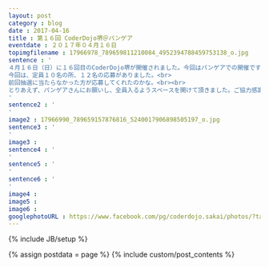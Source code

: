 ```yaml
---
layout: post
category : blog
date : 2017-04-16
title : 第１６回 CoderDojo堺＠パンゲア
eventdate : ２０１７年０４月１６日
topimgfilename : 17966978_789659811210084_4952394788459753138_o.jpg
sentence : '
４月１６日（日）に１６回目のCoderDojo堺が開催されました。今回はパンゲアでの開催です。<br>
今回は、定員１０名の所、１２名の応募がありました。<br>
前回抽選に当たらなかった方が応募してくれたのかな。<br><br>
とりあえず、パンゲアさんにお願いし、全員入るようスペースを開けて頂きました。ご協力感謝いたします。<br>
'
sentence2 : '
'
image2 : 17966990_789659157876816_5240017906898505197_o.jpg
sentence3 : '
'
image3 :
sentence4 : '
'
sentence5 : '
'
sentence6 : '
'
image4 :
image5 :
image6 :
googlephotoURL : https://www.facebook.com/pg/coderdojo.sakai/photos/?tab=album&album_id=789658984543500
---
```

{% include JB/setup %}

{% assign postdata = page %}
{% include custom/post_contents %}
